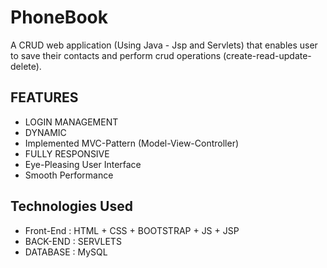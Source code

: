 # PhoneBook
A CRUD web application (Using Java - Jsp and Servlets) that enables user to save their contacts and perform crud operations (create-read-update-delete).

## FEATURES
* LOGIN MANAGEMENT
* DYNAMIC 
* Implemented MVC-Pattern (Model-View-Controller)
* FULLY RESPONSIVE
* Eye-Pleasing User Interface
* Smooth Performance


## Technologies Used
* Front-End : HTML + CSS + BOOTSTRAP + JS + JSP
* BACK-END : SERVLETS
* DATABASE : MySQL
